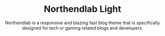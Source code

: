 <h1 align=center>Northendlab Light</h1>  
<p align=center>Northendlab is a responsive and blazing fast blog theme that is specifically designed for tech or gaming related blogs and developers.  </p>
